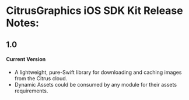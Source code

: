 CitrusGraphics iOS SDK Kit Release Notes:
==============================================

1.0
-----

#### Current Version
+ A lightweight, pure-Swift library for downloading and caching images from the Citrus cloud.
+ Dynamic Assets could be consumed by any module for their assets requirements. 
